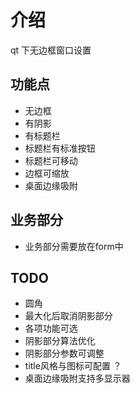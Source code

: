 # 介绍

qt 下无边框窗口设置

## 功能点

- 无边框
- 有阴影
- 有标题栏
- 标题栏有标准按钮
- 标题栏可移动
- 边框可缩放
- 桌面边缘吸附

## 业务部分
- 业务部分需要放在form中

## TODO

- 圆角
- 最大化后取消阴影部分
- 各项功能可选
- 阴影部分算法优化
- 阴影部分参数可调整
- title风格与图标可配置 ？
- 桌面边缘吸附支持多显示器
